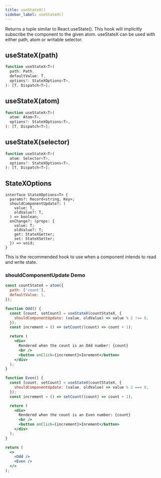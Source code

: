 ```yaml
---
title: useStateX()
sidebar_label: useStateX()
---
```


Returns a tuple similar to React.useState(). This hook will implicitly subscribe the component to the given atom. useStateX can be used with either path, atom or writable selector.

## useStateX(path)

```jsx title="useStateX(path, options)"
function useStateX<T>(
  path: Path,
  defaultValue: T,
  options?: StateXOptions<T>,
): [T, Dispatch<T>];
```

## useStateX(atom)

```jsx title="useStateX(atom, options)"
function useStateX<T>(
  atom: Atom<T>,
  options?: StateXOptions<T>,
): [T, Dispatch<T>];
```

## useStateX(selector)

```jsx title="useStateX(selector, options)"
function useStateX<T>(
  atom: Selector<T>,
  options?: StateXOptions<T>,
): [T, Dispatch<T>];
```

## StateXOptions

```
interface StateXOptions<T> {
  params?: Record<string, Key>;
  shouldComponentUpdate?: (
    value: T,
    oldValue?: T,
  ) => boolean;
  onChange?: (props: {
    value: T;
    oldValue?: T;
    get: StateXGetter;
    set: StateXSetter;
  }) => void;
}
```

This is the recommended hook to use when a component intends to read and write state.

### shouldComponentUpdate Demo

```jsx live
const countStateX = atom({
  path: ['count'],
  defaultValue: 1,
});

function Odd() {
  const [count, setCount] = useStateX(countStateX, {
    shouldComponentUpdate: (value, oldValue) => value % 2 !== 0,
  });
  const increment = () => setCount((count) => count + 1);

  return (
    <div>
      Rendered when the count is an Odd number: {count}
      <br />
      <button onClick={increment}>Inrement</button>
    </div>
  );
}

function Even() {
  const [count, setCount] = useStateX(countStateX, {
    shouldComponentUpdate: (value, oldValue) => value % 2 === 0,
  });
  const increment = () => setCount((count) => count + 1);

  return (
    <div>
      Rendered when the count is an Even number: {count}
      <br />
      <button onClick={increment}>Inrement</button>
    </div>
  );
}

return (
  <>
    <Odd />
    <Even />
  </>
);
```
